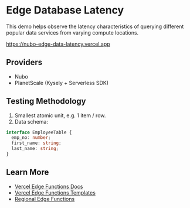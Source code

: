 # Edge Database Latency

This demo helps observe the latency characteristics of querying different popular data services from varying compute locations.

https://nubo-edge-data-latency.vercel.app

## Providers

- Nubo
- PlanetScale (Kysely + Serverless SDK)

## Testing Methodology

1. Smallest atomic unit, e.g. 1 item / row.
2. Data schema:

```ts
interface EmployeeTable {
  emp_no: number;
  first_name: string;
  last_name: string;
}
```

## Learn More

- [Vercel Edge Functions Docs](https://vercel.com/docs/concepts/functions/edge-functions)
- [Vercel Edge Functions Templates](https://vercel.com/templates/edge-functions)
- [Regional Edge Functions](https://vercel.com/blog/regional-execution-for-ultra-low-latency-rendering-at-the-edge)
